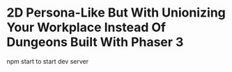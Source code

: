 # 2D Persona-Like But With Unionizing Your Workplace Instead Of Dungeons Built With Phaser 3

npm start to start dev server
